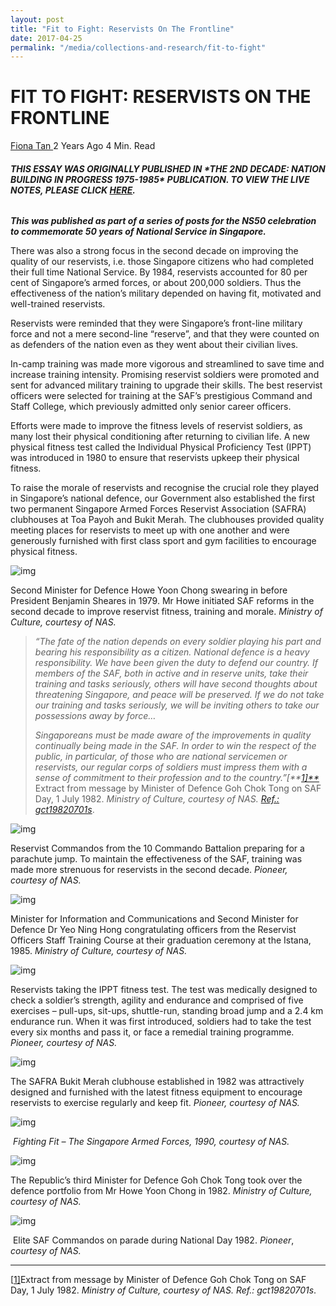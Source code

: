 ```yaml
---
layout: post
title: "Fit to Fight: Reservists On The Frontline"
date: 2017-04-25
permalink: "/media/collections-and-research/fit-to-fight"
---
```


# FIT TO FIGHT: RESERVISTS ON THE FRONTLINE

[Fiona Tan ](http://www.nas.gov.sg/blogs/offtherecord/author/nlstlp/)2 Years Ago 4 Min. Read

###### **THIS ESSAY WAS ORIGINALLY PUBLISHED IN \*THE 2ND DECADE: NATION BUILDING IN PROGRESS 1975-1985\* PUBLICATION. TO VIEW THE LIVE NOTES, PLEASE CLICK [HERE](http://www.nas.gov.sg/1stCab/7585/travel_exh_Sec2.html).** 

***This was published as part of a series of posts for the NS50 celebration to commemorate 50 years of National Service in Singapore.*** 

There was also a strong focus in the second decade on improving the quality of our reservists, i.e. those Singapore citizens who had completed their full time National Service. By 1984, reservists accounted for 80 per cent of Singapore’s armed forces, or about 200,000 soldiers. Thus the effectiveness of the nation’s military depended on having fit, motivated and well-trained reservists.

Reservists were reminded that they were Singapore’s front-line military force and not a mere second-line “reserve”, and that they were counted on as defenders of the nation even as they went about their civilian lives.

In-camp training was made more vigorous and streamlined to save time and increase training intensity. Promising reservist soldiers were promoted and sent for advanced military training to upgrade their skills. The best reservist officers were selected for training at the SAF’s prestigious Command and Staff College, which previously admitted only senior career officers.

Efforts were made to improve the fitness levels of reservist soldiers, as many lost their physical conditioning after returning to civilian life. A new physical fitness test called the Individual Physical Proficiency Test (IPPT) was introduced in 1980 to ensure that reservists upkeep their physical fitness.

To raise the morale of reservists and recognise the crucial role they played in Singapore’s national defence, our Government also established the first two permanent Singapore Armed Forces Reservist Association (SAFRA) clubhouses at Toa Payoh and Bukit Merah. The clubhouses provided quality meeting places for reservists to meet up with one another and were generously furnished with first class sport and gym facilities to encourage physical fitness.

![img](http://www.nas.gov.sg/blogs/offtherecord/wp-content/uploads/2017/08/img_599d9a062ec7f.png)

Second Minister for Defence Howe Yoon Chong swearing in before President Benjamin Sheares in 1979. Mr Howe initiated SAF reforms in the second decade to improve reservist fitness, training and morale. *Ministry of Culture, courtesy of NAS.*

> *“The fate of the nation depends on every soldier playing his part* *and bearing his responsibility as a citizen. National defence is a* *heavy responsibility. We have been given the duty to defend our country. If members of the SAF, both in active and in reserve units, take their training and tasks seriously, others will have second* *thoughts about threatening Singapore, and peace will be preserved.* *If we do not take our training and tasks seriously, we will be inviting others to take our possessions away by force…*
>
> *Singaporeans must be made aware of the improvements in quality continually being made in the SAF. In order to win the respect of the public, in particular, of those who are national servicemen or reservists, our regular corps of soldiers must impress them with a sense of commitment to their profession and to the country.”[**[1\]**](http://www.nas.gov.sg/blogs/offtherecord/fit-to-fight-reservists-on-the-frontline/#_ftn1)*
> Extract from message by Minister of Defence Goh Chok Tong on SAF Day, 1 July 1982. *Ministry of Culture, courtesy of NAS. [Ref.: gct19820701s](http://www.nas.gov.sg/archivesonline/speeches/record-details/7167f179-115d-11e3-83d5-0050568939ad)*.

![img](http://www.nas.gov.sg/blogs/offtherecord/wp-content/uploads/2017/08/img_599d9a102182e.png)

Reservist Commandos from the 10 Commando Battalion preparing for a parachute jump. To maintain the effectiveness of the SAF, training was made more strenuous for reservists in the second decade.  *Pioneer, courtesy of NAS.*

![img](http://www.nas.gov.sg/blogs/offtherecord/wp-content/uploads/2017/08/img_599d9a1c70438.png)

Minister for Information and Communications and Second Minister for Defence Dr Yeo Ning Hong congratulating officers from the Reservist Officers Staff Training Course at their graduation ceremony at the Istana, 1985. *Ministry of Culture, courtesy of NAS.*

![img](http://www.nas.gov.sg/blogs/offtherecord/wp-content/uploads/2017/08/img_599d9a24814d9.png)

Reservists taking the IPPT fitness test. The test was medically designed to check a soldier’s strength, agility and endurance and comprised of five exercises – pull-ups, sit-ups, shuttle-run, standing broad jump and a 2.4 km endurance run. When it was first introduced, soldiers had to take the test every six months and pass it, or face a remedial training programme. *Pioneer, courtesy of NAS.*

![img](http://www.nas.gov.sg/blogs/offtherecord/wp-content/uploads/2017/08/img_599d9a30b02bf.png)

The SAFRA Bukit Merah clubhouse established in 1982 was attractively designed and furnished with the latest fitness equipment to encourage reservists to exercise regularly and keep fit. *Pioneer, courtesy of NAS.*

![img](http://www.nas.gov.sg/blogs/offtherecord/wp-content/uploads/2017/08/img_599d9a3a1e934.png)

​                                     *Fighting Fit – The Singapore Armed Forces, 1990, courtesy of NAS.*

 

![img](http://www.nas.gov.sg/blogs/offtherecord/wp-content/uploads/2017/08/img_599d9a4251858.png)

The Republic’s third Minister for Defence Goh Chok Tong took over the defence portfolio from Mr Howe Yoon Chong in 1982. *Ministry of Culture, courtesy of NAS.*



![img](http://www.nas.gov.sg/blogs/offtherecord/wp-content/uploads/2017/08/img_599d9a4fbdbd7.png)

​                     Elite SAF Commandos on parade during National Day 1982. *Pioneer*, *courtesy of NAS.*

 

------

[[1\]](http://www.nas.gov.sg/blogs/offtherecord/fit-to-fight-reservists-on-the-frontline/#_ftnref1)Extract from message by Minister of Defence Goh Chok Tong on SAF Day, 1 July 1982. *Ministry of Culture, courtesy of NAS.  Ref.: gct19820701s*.
